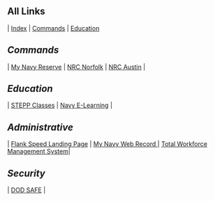 ## All Links

<link rel="stylesheet" href="dark-theme.css">

| [Index](./index.md) | [Commands](./commands.md) | [Education](./education.md) 


## _Commands_

| [My Navy Reserve](https://www.mynrh.navy.mil/) | [NRC Norfolk](https://private.navyreserve.navy.mil/RCC/NRMA_NFK/NORFOLK/) | [NRC Austin](https://private.navyreserve.navy.mil/RCC/NRSE_FW/AUSTIN/Pages/NRH_Default.aspx) |

## _Education_

| [STEPP Classes](https://www.cdse.edu/) | [Navy E-Learning](http://learning.nel.navy.mil/ELIAASv2p/) |

## _Administrative_

| [Flank Speed Landing Page](https://portal.apps.mil/) | [My Navy Web Record ](https://www.mnp.navy.mil/group/my-record) | [Total Workforce Management System](https://twms.dc3n.navy.mil/selfservice)|

## _Security_

| [DOD SAFE](https://safe.apps.mil/) |

